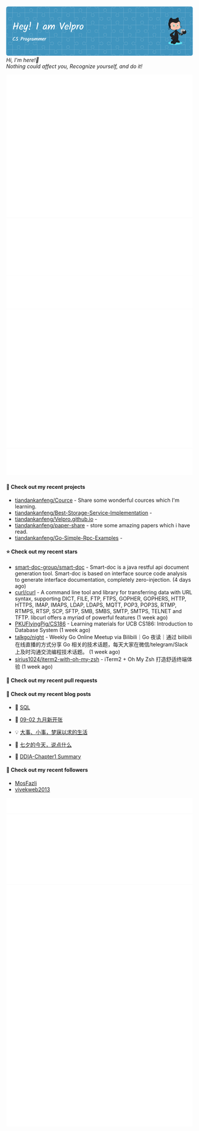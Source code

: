 ![Header](./github-header-image.png)
_Hi, I'm here!👋_
<br>
_Nothing could affect you, Recognize yourself, and do it!_



![Metrics](/github-metrics.svg)
![Metrics](/metrics.plugin.languages.details.svg)
![Metrics](/metrics.plugin.languages.recent.svg)
![Metrics](/metrics.plugin.stars.svg)
![Metrics](/metrics.plugin.topics.svg)
















#### 🌱 Check out my recent projects

- [tiandankanfeng/Cource](https://github.com/tiandankanfeng/Cource) - Share some wonderful cources which I&#39;m learning.
- [tiandankanfeng/Best-Storage-Service-Implementation](https://github.com/tiandankanfeng/Best-Storage-Service-Implementation) - 
- [tiandankanfeng/Velpro.github.io](https://github.com/tiandankanfeng/Velpro.github.io) - 
- [tiandankanfeng/paper-share](https://github.com/tiandankanfeng/paper-share) - store some amazing papers which i have read.
- [tiandankanfeng/Go-Simple-Rpc-Examples](https://github.com/tiandankanfeng/Go-Simple-Rpc-Examples) - 

#### ⭐ Check out my recent stars

- [smart-doc-group/smart-doc](https://github.com/smart-doc-group/smart-doc) - Smart-doc is a java restful api document generation tool. Smart-doc is based on interface source code analysis to generate interface documentation, completely zero-injection. (4 days ago)
- [curl/curl](https://github.com/curl/curl) - A command line tool and library for transferring data with URL syntax, supporting DICT, FILE, FTP, FTPS, GOPHER, GOPHERS, HTTP, HTTPS, IMAP, IMAPS, LDAP, LDAPS, MQTT, POP3, POP3S, RTMP, RTMPS, RTSP, SCP, SFTP, SMB, SMBS, SMTP, SMTPS, TELNET and TFTP. libcurl offers a myriad of powerful features (1 week ago)
- [PKUFlyingPig/CS186](https://github.com/PKUFlyingPig/CS186) - Learning materials for UCB CS186: Introduction to Database System (1 week ago)
- [talkgo/night](https://github.com/talkgo/night) - Weekly Go Online Meetup via Bilibili｜Go 夜读｜通过 bilibili 在线直播的方式分享 Go 相关的技术话题，每天大家在微信/telegram/Slack 上及时沟通交流编程技术话题。 (1 week ago)
- [sirius1024/iterm2-with-oh-my-zsh](https://github.com/sirius1024/iterm2-with-oh-my-zsh) - iTerm2 &#43; Oh My Zsh 打造舒适终端体验 (1 week ago)

#### 🔨 Check out my recent pull requests


#### 📜 Check out my recent blog posts

- 🦒 [SQL](https://liangye-xo.xyz/?p=882) 

- 🐲 [09-02 九月新开张](https://liangye-xo.xyz/?p=880) 

- 💡 [大事、小事，梦寐以求的生活](https://liangye-xo.xyz/?p=877) 

- 👺 [七夕的今天，说点什么](https://liangye-xo.xyz/?p=874) 

- 🚦 [DDIA-Chapter1 Summary](https://liangye-xo.xyz/?p=868) 


#### 👯 Check out my recent followers

- [MosFazli](https://github.com/MosFazli)
- [vivekweb2013](https://github.com/vivekweb2013)

![Metrics](/metrics.plugin.achievements.svg)
![Metrics](/metrics.plugin.anilist.characters.svg)
![Metrics](/metrics.plugin.anilist.svg)

